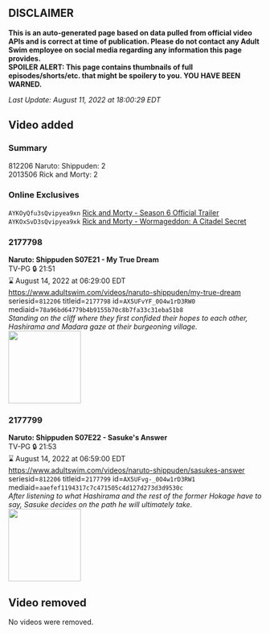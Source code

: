 ## DISCLAIMER
**This is an auto-generated page based on data pulled from official video APIs and is correct at time of publication. Please do not contact any Adult Swim employee on social media regarding any information this page provides.**  
**SPOILER ALERT: This page contains thumbnails of full episodes/shorts/etc. that might be spoilery to you. YOU HAVE BEEN WARNED.**  

_Last Update: August 11, 2022 at 18:00:29 EDT_
## Video added
### Summary
812206 Naruto: Shippuden: 2  
2013506 Rick and Morty: 2  
### Online Exclusives
`AYKOyQfu3sQvipyea9xn` [Rick and Morty - Season 6 Official Trailer](https://www.adultswim.com/videos/rick-and-morty/season-6-official-trailer)  
`AYKOxSvD3sQvipyea9xk` [Rick and Morty - Wormageddon: A Citadel Secret](https://www.adultswim.com/videos/rick-and-morty/wormageddon-a-citadel-secret)  
### 2177798
**Naruto: Shippuden S07E21 - My True Dream**  
TV-PG 🔒 21:51  
⌛ August 14, 2022 at 06:29:00 EDT  
https://www.adultswim.com/videos/naruto-shippuden/my-true-dream  
seriesid=`812206` titleid=`2177798` id=`AX5UFvYF_0O4w1rD3RW0` mediaid=`78a96bd64779b4b9155b70c8b7fa33c31eba51b8`  
_Standing on the cliff where they first confided their hopes to each other, Hashirama and Madara gaze at their burgeoning village._  
<a href="https://media.cdn.adultswim.com/uploads/20220114/thumbnails/2_22114171118-NarutoShippuden_369_MyTrueDream.png"><img src="https://media.cdn.adultswim.com/uploads/20220114/thumbnails/2_22114171118-NarutoShippuden_369_MyTrueDream.png" height="144px" /></a>
### 2177799
**Naruto: Shippuden S07E22 - Sasuke's Answer**  
TV-PG 🔒 21:53  
⌛ August 14, 2022 at 06:59:00 EDT  
https://www.adultswim.com/videos/naruto-shippuden/sasukes-answer  
seriesid=`812206` titleid=`2177799` id=`AX5UFvg-_0O4w1rD3RW1` mediaid=`aaefef1194317c7c471505c4d127d273d3d9530c`  
_After listening to what Hashirama and the rest of the former Hokage have to say, Sasuke decides on the path he will ultimately take._  
<a href="https://media.cdn.adultswim.com/uploads/20220114/thumbnails/2_221141712538-NarutoShippuden_370_SasukesAnswer.png"><img src="https://media.cdn.adultswim.com/uploads/20220114/thumbnails/2_221141712538-NarutoShippuden_370_SasukesAnswer.png" height="144px" /></a>
## Video removed
No videos were removed.  
